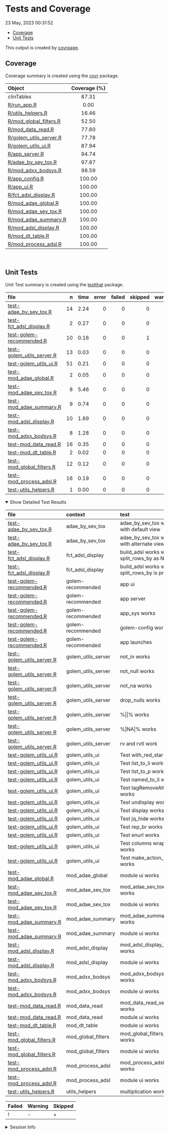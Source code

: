 Tests and Coverage
================
23 May, 2023 00:31:52

-   [Coverage](#coverage)
-   [Unit Tests](#unit-tests)

This output is created by
[covrpage](https://github.com/yonicd/covrpage).

## Coverage

Coverage summary is created using the
[covr](https://github.com/r-lib/covr) package.

| Object                                                | Coverage (%) |
|:------------------------------------------------------|:------------:|
| clinTables                                            |    87.31     |
| [R/run\_app.R](../R/run_app.R)                        |     0.00     |
| [R/utils\_helpers.R](../R/utils_helpers.R)            |    16.46     |
| [R/mod\_global\_filters.R](../R/mod_global_filters.R) |    52.50     |
| [R/mod\_data\_read.R](../R/mod_data_read.R)           |    77.60     |
| [R/golem\_utils\_server.R](../R/golem_utils_server.R) |    77.78     |
| [R/golem\_utils\_ui.R](../R/golem_utils_ui.R)         |    87.94     |
| [R/app\_server.R](../R/app_server.R)                  |    94.74     |
| [R/adae\_by\_sev\_tox.R](../R/adae_by_sev_tox.R)      |    97.87     |
| [R/mod\_adxx\_bodsys.R](../R/mod_adxx_bodsys.R)       |    98.59     |
| [R/app\_config.R](../R/app_config.R)                  |    100.00    |
| [R/app\_ui.R](../R/app_ui.R)                          |    100.00    |
| [R/fct\_adsl\_display.R](../R/fct_adsl_display.R)     |    100.00    |
| [R/mod\_adae\_global.R](../R/mod_adae_global.R)       |    100.00    |
| [R/mod\_adae\_sev\_tox.R](../R/mod_adae_sev_tox.R)    |    100.00    |
| [R/mod\_adae\_summary.R](../R/mod_adae_summary.R)     |    100.00    |
| [R/mod\_adsl\_display.R](../R/mod_adsl_display.R)     |    100.00    |
| [R/mod\_dt\_table.R](../R/mod_dt_table.R)             |    100.00    |
| [R/mod\_process\_adsl.R](../R/mod_process_adsl.R)     |    100.00    |

<br>

## Unit Tests

Unit Test summary is created using the
[testthat](https://github.com/r-lib/testthat) package.

| file                                                              |   n | time | error | failed | skipped | warning | icon |
|:------------------------------------------------------------------|----:|-----:|------:|-------:|--------:|--------:|:-----|
| [test-adae\_by\_sev\_tox.R](testthat/test-adae_by_sev_tox.R)      |  14 | 2.24 |     0 |      0 |       0 |       0 |      |
| [test-fct\_adsl\_display.R](testthat/test-fct_adsl_display.R)     |   2 | 0.27 |     0 |      0 |       0 |       0 |      |
| [test-golem-recommended.R](testthat/test-golem-recommended.R)     |  10 | 0.16 |     0 |      0 |       1 |       0 | \+   |
| [test-golem\_utils\_server.R](testthat/test-golem_utils_server.R) |  13 | 0.03 |     0 |      0 |       0 |       0 |      |
| [test-golem\_utils\_ui.R](testthat/test-golem_utils_ui.R)         |  51 | 0.21 |     0 |      0 |       0 |       0 |      |
| [test-mod\_adae\_global.R](testthat/test-mod_adae_global.R)       |   2 | 0.05 |     0 |      0 |       0 |       0 |      |
| [test-mod\_adae\_sev\_tox.R](testthat/test-mod_adae_sev_tox.R)    |   8 | 5.46 |     0 |      0 |       0 |       0 |      |
| [test-mod\_adae\_summary.R](testthat/test-mod_adae_summary.R)     |   9 | 0.74 |     0 |      0 |       0 |       0 |      |
| [test-mod\_adsl\_display.R](testthat/test-mod_adsl_display.R)     |  10 | 1.89 |     0 |      0 |       0 |       0 |      |
| [test-mod\_adxx\_bodsys.R](testthat/test-mod_adxx_bodsys.R)       |   8 | 1.28 |     0 |      0 |       0 |       0 |      |
| [test-mod\_data\_read.R](testthat/test-mod_data_read.R)           |  16 | 0.35 |     0 |      0 |       0 |       0 |      |
| [test-mod\_dt\_table.R](testthat/test-mod_dt_table.R)             |   2 | 0.02 |     0 |      0 |       0 |       0 |      |
| [test-mod\_global\_filters.R](testthat/test-mod_global_filters.R) |  12 | 0.12 |     0 |      0 |       0 |       0 |      |
| [test-mod\_process\_adsl.R](testthat/test-mod_process_adsl.R)     |  16 | 0.19 |     0 |      0 |       0 |       0 |      |
| [test-utils\_helpers.R](testthat/test-utils_helpers.R)            |   1 | 0.00 |     0 |      0 |       0 |       0 |      |

<details open>
<summary>
Show Detailed Test Results
</summary>

| file                                                                      | context              | test                                              | status  |   n | time | icon |
|:--------------------------------------------------------------------------|:---------------------|:--------------------------------------------------|:--------|----:|-----:|:-----|
| [test-adae\_by\_sev\_tox.R](testthat/test-adae_by_sev_tox.R#L20)          | adae\_by\_sev\_tox   | adae\_by\_sev\_tox works with default view        | PASS    |   5 | 1.43 |      |
| [test-adae\_by\_sev\_tox.R](testthat/test-adae_by_sev_tox.R#L47)          | adae\_by\_sev\_tox   | adae\_by\_sev\_tox works with alternate view      | PASS    |   9 | 0.81 |      |
| [test-fct\_adsl\_display.R](testthat/test-fct_adsl_display.R#L28)         | fct\_adsl\_display   | build\_adsl works with split\_rows\_by as NULL    | PASS    |   1 | 0.16 |      |
| [test-fct\_adsl\_display.R](testthat/test-fct_adsl_display.R#L60)         | fct\_adsl\_display   | build\_adsl works when split\_rows\_by is present | PASS    |   1 | 0.11 |      |
| [test-golem-recommended.R](testthat/test-golem-recommended.R#L3)          | golem-recommended    | app ui                                            | PASS    |   2 | 0.09 |      |
| [test-golem-recommended.R](testthat/test-golem-recommended.R#L13)         | golem-recommended    | app server                                        | PASS    |   4 | 0.02 |      |
| [test-golem-recommended.R](testthat/test-golem-recommended.R#L24_L26)     | golem-recommended    | app\_sys works                                    | PASS    |   1 | 0.01 |      |
| [test-golem-recommended.R](testthat/test-golem-recommended.R#L36_L42)     | golem-recommended    | golem-config works                                | PASS    |   2 | 0.02 |      |
| [test-golem-recommended.R](testthat/test-golem-recommended.R#L67)         | golem-recommended    | app launches                                      | SKIPPED |   1 | 0.02 | \+   |
| [test-golem\_utils\_server.R](testthat/test-golem_utils_server.R#L2)      | golem\_utils\_server | not\_in works                                     | PASS    |   2 | 0.00 |      |
| [test-golem\_utils\_server.R](testthat/test-golem_utils_server.R#L7)      | golem\_utils\_server | not\_null works                                   | PASS    |   2 | 0.00 |      |
| [test-golem\_utils\_server.R](testthat/test-golem_utils_server.R#L12)     | golem\_utils\_server | not\_na works                                     | PASS    |   2 | 0.02 |      |
| [test-golem\_utils\_server.R](testthat/test-golem_utils_server.R#L17_L22) | golem\_utils\_server | drop\_nulls works                                 | PASS    |   1 | 0.00 |      |
| [test-golem\_utils\_server.R](testthat/test-golem_utils_server.R#L26_L29) | golem\_utils\_server | %\|\|% works                                      | PASS    |   2 | 0.00 |      |
| [test-golem\_utils\_server.R](testthat/test-golem_utils_server.R#L37_L40) | golem\_utils\_server | %\|NA\|% works                                    | PASS    |   2 | 0.00 |      |
| [test-golem\_utils\_server.R](testthat/test-golem_utils_server.R#L48_L50) | golem\_utils\_server | rv and rvtl work                                  | PASS    |   2 | 0.01 |      |
| [test-golem\_utils\_ui.R](testthat/test-golem_utils_ui.R#L2)              | golem\_utils\_ui     | Test with\_red\_star works                        | PASS    |   2 | 0.00 |      |
| [test-golem\_utils\_ui.R](testthat/test-golem_utils_ui.R#L10)             | golem\_utils\_ui     | Test list\_to\_li works                           | PASS    |   3 | 0.01 |      |
| [test-golem\_utils\_ui.R](testthat/test-golem_utils_ui.R#L22_L28)         | golem\_utils\_ui     | Test list\_to\_p works                            | PASS    |   3 | 0.02 |      |
| [test-golem\_utils\_ui.R](testthat/test-golem_utils_ui.R#L53)             | golem\_utils\_ui     | Test named\_to\_li works                          | PASS    |   3 | 0.03 |      |
| [test-golem\_utils\_ui.R](testthat/test-golem_utils_ui.R#L66)             | golem\_utils\_ui     | Test tagRemoveAttributes works                    | PASS    |   4 | 0.02 |      |
| [test-golem\_utils\_ui.R](testthat/test-golem_utils_ui.R#L82)             | golem\_utils\_ui     | Test undisplay works                              | PASS    |   8 | 0.03 |      |
| [test-golem\_utils\_ui.R](testthat/test-golem_utils_ui.R#L110)            | golem\_utils\_ui     | Test display works                                | PASS    |   4 | 0.02 |      |
| [test-golem\_utils\_ui.R](testthat/test-golem_utils_ui.R#L124)            | golem\_utils\_ui     | Test jq\_hide works                               | PASS    |   2 | 0.01 |      |
| [test-golem\_utils\_ui.R](testthat/test-golem_utils_ui.R#L132)            | golem\_utils\_ui     | Test rep\_br works                                | PASS    |   2 | 0.00 |      |
| [test-golem\_utils\_ui.R](testthat/test-golem_utils_ui.R#L140)            | golem\_utils\_ui     | Test enurl works                                  | PASS    |   2 | 0.02 |      |
| [test-golem\_utils\_ui.R](testthat/test-golem_utils_ui.R#L148)            | golem\_utils\_ui     | Test columns wrappers works                       | PASS    |  16 | 0.05 |      |
| [test-golem\_utils\_ui.R](testthat/test-golem_utils_ui.R#L172)            | golem\_utils\_ui     | Test make\_action\_button works                   | PASS    |   2 | 0.00 |      |
| [test-mod\_adae\_global.R](testthat/test-mod_adae_global.R#L20)           | mod\_adae\_global    | module ui works                                   | PASS    |   2 | 0.05 |      |
| [test-mod\_adae\_sev\_tox.R](testthat/test-mod_adae_sev_tox.R#L2_L58)     | mod\_adae\_sev\_tox  | mod\_adae\_sev\_tox\_server works                 | PASS    |   6 | 5.43 |      |
| [test-mod\_adae\_sev\_tox.R](testthat/test-mod_adae_sev_tox.R#L63)        | mod\_adae\_sev\_tox  | module ui works                                   | PASS    |   2 | 0.03 |      |
| [test-mod\_adae\_summary.R](testthat/test-mod_adae_summary.R#L2_L83)      | mod\_adae\_summary   | mod\_adae\_summary\_server works                  | PASS    |   7 | 0.71 |      |
| [test-mod\_adae\_summary.R](testthat/test-mod_adae_summary.R#L89)         | mod\_adae\_summary   | module ui works                                   | PASS    |   2 | 0.03 |      |
| [test-mod\_adsl\_display.R](testthat/test-mod_adsl_display.R#L2_L44)      | mod\_adsl\_display   | mod\_adsl\_display\_server works                  | PASS    |   8 | 1.89 |      |
| [test-mod\_adsl\_display.R](testthat/test-mod_adsl_display.R#L49)         | mod\_adsl\_display   | module ui works                                   | PASS    |   2 | 0.00 |      |
| [test-mod\_adxx\_bodsys.R](testthat/test-mod_adxx_bodsys.R#L2_L49)        | mod\_adxx\_bodsys    | mod\_adxx\_bodsys\_server works                   | PASS    |   6 | 1.27 |      |
| [test-mod\_adxx\_bodsys.R](testthat/test-mod_adxx_bodsys.R#L54)           | mod\_adxx\_bodsys    | module ui works                                   | PASS    |   2 | 0.01 |      |
| [test-mod\_data\_read.R](testthat/test-mod_data_read.R#L2_L35)            | mod\_data\_read      | mod\_data\_read\_server works                     | PASS    |  14 | 0.34 |      |
| [test-mod\_data\_read.R](testthat/test-mod_data_read.R#L40)               | mod\_data\_read      | module ui works                                   | PASS    |   2 | 0.01 |      |
| [test-mod\_dt\_table.R](testthat/test-mod_dt_table.R#L20)                 | mod\_dt\_table       | module ui works                                   | PASS    |   2 | 0.02 |      |
| [test-mod\_global\_filters.R](testthat/test-mod_global_filters.R#L2_L57)  | mod\_global\_filters | mod\_global\_filters\_server works                | PASS    |  10 | 0.09 |      |
| [test-mod\_global\_filters.R](testthat/test-mod_global_filters.R#L62)     | mod\_global\_filters | module ui works                                   | PASS    |   2 | 0.03 |      |
| [test-mod\_process\_adsl.R](testthat/test-mod_process_adsl.R#L4_L69)      | mod\_process\_adsl   | mod\_process\_adsl\_server works                  | PASS    |  14 | 0.19 |      |
| [test-mod\_process\_adsl.R](testthat/test-mod_process_adsl.R#L74)         | mod\_process\_adsl   | module ui works                                   | PASS    |   2 | 0.00 |      |
| [test-utils\_helpers.R](testthat/test-utils_helpers.R#L2)                 | utils\_helpers       | multiplication works                              | PASS    |   1 | 0.00 |      |

| Failed | Warning | Skipped |
|:-------|:--------|:--------|
| !      | \-      | \+      |

</details>
<details>
<summary>
Session Info
</summary>

| Field    | Value                            |
|:---------|:---------------------------------|
| Version  | R version 4.1.0 (2021-05-18)     |
| Platform | x86\_64-w64-mingw32/x64 (64-bit) |
| Running  | Windows 10 x64 (build 19044)     |
| Language | English\_United States           |
| Timezone | Asia/Calcutta                    |

| Package  | Version |
|:---------|:--------|
| testthat | 3.1.8   |
| covr     | 3.6.2   |
| covrpage | 0.2     |

</details>
<!--- Final Status : skipped/warning --->
